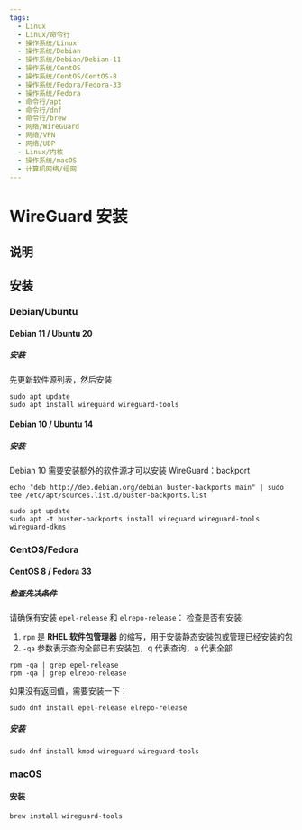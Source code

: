 ```yaml
---
tags:
  - Linux
  - Linux/命令行
  - 操作系统/Linux
  - 操作系统/Debian
  - 操作系统/Debian/Debian-11
  - 操作系统/CentOS
  - 操作系统/CentOS/CentOS-8
  - 操作系统/Fedora/Fedora-33
  - 操作系统/Fedora
  - 命令行/apt
  - 命令行/dnf
  - 命令行/brew
  - 网络/WireGuard
  - 网络/VPN
  - 网络/UDP
  - Linux/内核
  - 操作系统/macOS
  - 计算机网络/组网
---
```

# WireGuard 安装

## 说明

## 安装

### Debian/Ubuntu

#### Debian 11 / Ubuntu 20

##### 安装

先更新软件源列表，然后安装

```shell
sudo apt update
sudo apt install wireguard wireguard-tools
```

#### Debian 10 / Ubuntu 14

##### 安装

Debian 10 需要安装额外的软件源才可以安装 WireGuard：backport

```shell
echo "deb http://deb.debian.org/debian buster-backports main" | sudo tee /etc/apt/sources.list.d/buster-backports.list
```

```shell
sudo apt update
sudo apt -t buster-backports install wireguard wireguard-tools wireguard-dkms
```

### CentOS/Fedora

#### CentOS 8 / Fedora 33

##### 检查先决条件

请确保有安装 `epel-release` 和 `elrepo-release`：
检查是否有安装:

1. `rpm` 是 **RHEL 软件包管理器** 的缩写，用于安装静态安装包或管理已经安装的包
2. `-qa` 参数表示查询全部已有安装包，q 代表查询，a 代表全部

```shell
rpm -qa | grep epel-release
rpm -qa | grep elrepo-release
```

如果没有返回值，需要安装一下：

```shell
sudo dnf install epel-release elrepo-release
```

##### 安装

```shell
sudo dnf install kmod-wireguard wireguard-tools
```

### macOS

#### 安装

```shell
brew install wireguard-tools
```
